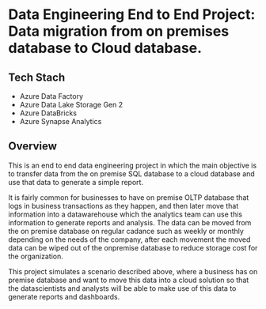# Data Engineering End to End Project: Data migration from on premises database to Cloud database.

## Tech Stach
- Azure Data Factory 
- Azure Data Lake Storage Gen 2
- Azure DataBricks
- Azure Synapse Analytics

## Overview
This is an end to end data engineering project in which the main objective is to transfer data from the on premise SQL database to a cloud database and use that data to generate a simple report.

It is fairly common for businesses to have on premise OLTP database that logs in business transactions as they happen, and then later move that information into a datawarehouse which the analytics team can use this information to generate reports and analysis. The data can be moved from the on premise database on regular cadance such as weekly or monthly depending on the needs of the company, after each movement the moved data can be wiped out of the onpremise database to reduce storage cost for the organization.

This project simulates a scenario described above, where a business has on premise database and want to move this data into a cloud solution so that the datascientists and analysts will be able to make use of this data to generate reports and dashboards.


